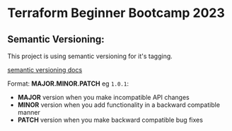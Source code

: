 # Terraform Beginner Bootcamp 2023

## Semantic Versioning:
This project is using semantic versioning for it's tagging.

[semantic versioning docs](https://semver.org/)

Format:
 **MAJOR.MINOR.PATCH** eg `1.0.1`:

- **MAJOR** version when you make incompatible API changes
- **MINOR** version when you add functionality in a backward compatible manner
- **PATCH** version when you make backward compatible bug fixes